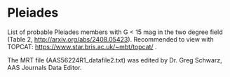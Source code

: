 # Pleiades
List of probable Pleiades members with G < 15 mag in the two degree field (Table 2, http://arxiv.org/abs/2408.05423). Recommended to view with TOPCAT: https://www.star.bris.ac.uk/~mbt/topcat/ . 

The MRT file (AAS56224R1_datafile2.txt) was edited by Dr. Greg Schwarz,  AAS Journals Data Editor.

